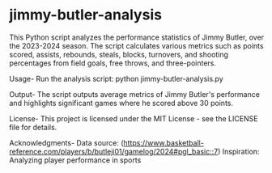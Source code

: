 # jimmy-butler-analysis

This Python script analyzes the performance statistics of Jimmy Butler, over the 2023-2024 season. The script calculates various metrics such as points scored, assists, rebounds, steals, blocks, turnovers, and shooting percentages from field goals, free throws, and three-pointers.

Usage-
Run the analysis script:
python jimmy-butler-analysis.py

Output-
The script outputs average metrics of Jimmy Butler's performance and highlights significant games where he scored above 30 points.

License-
This project is licensed under the MIT License - see the LICENSE file for details.

Acknowledgments-
Data source: (https://www.basketball-reference.com/players/b/butleji01/gamelog/2024#pgl_basic::7)
Inspiration: Analyzing player performance in sports
